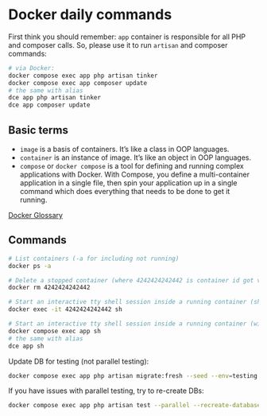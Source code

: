 # Docker daily commands

First think you should remember: `app` container is responsible for all PHP and composer calls.
So, please use it to run `artisan` and composer commands:
```sh
# via Docker:
docker compose exec app php artisan tinker
docker compose exec app composer update
# the same with alias
dce app php artisan tinker
dce app composer update
```

## Basic terms

- `image` is a basis of containers. It’s like a class in OOP languages.
- `container` is an instance of image. It’s like an object in OOP languages.
- `compose` or `docker compose` is a tool for defining and running complex applications with Docker.
  With Compose, you define a multi-container application in a single file,
  then spin your application up in a single command which does everything that needs to be done to get it running.

[Docker Glossary](https://docs.docker.com/glossary/)


## Commands

```sh
# List containers (-a for including not running)
docker ps -a

# Delete a stopped container (where 4242424242442 is container id got via `docker ps`)
docker rm 4242424242442

# Start an interactive tty shell session inside a running container (sh is preferable to bash for Alpine images because Alpine images don’t come with bash installed.)
docker exec -it 4242424242442 sh

# Start an interactive tty shell session inside a running container (with docker compose you can specify a container by name ("app" vs 4242424242442)).
docker compose exec app sh
# the same with alias
dce app sh
```

Update DB for testing (not parallel testing):
```sh
docker compose exec app php artisan migrate:fresh --seed --env=testing
```

If you have issues with parallel testing, try to re-create DBs:
```sh
docker compose exec app php artisan test --parallel --recreate-databases
```

